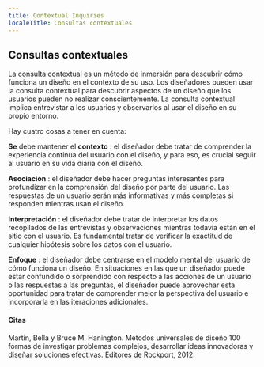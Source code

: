 ```yaml
---
title: Contextual Inquiries
localeTitle: Consultas contextuales
---
```

## Consultas contextuales

La consulta contextual es un método de inmersión para descubrir cómo funciona un diseño en el contexto de su uso. Los diseñadores pueden usar la consulta contextual para descubrir aspectos de un diseño que los usuarios pueden no realizar conscientemente. La consulta contextual implica entrevistar a los usuarios y observarlos al usar el diseño en su propio entorno.

Hay cuatro cosas a tener en cuenta:

**Se** debe mantener el **contexto** : el diseñador debe tratar de comprender la experiencia continua del usuario con el diseño, y para eso, es crucial seguir al usuario en su vida diaria con el diseño.

**Asociación** : el diseñador debe hacer preguntas interesantes para profundizar en la comprensión del diseño por parte del usuario. Las respuestas de un usuario serán más informativas y más completas si responden mientras usan el diseño.

**Interpretación** : el diseñador debe tratar de interpretar los datos recopilados de las entrevistas y observaciones mientras todavía están en el sitio con el usuario. Es fundamental tratar de verificar la exactitud de cualquier hipótesis sobre los datos con el usuario.

**Enfoque** : el diseñador debe centrarse en el modelo mental del usuario de cómo funciona un diseño. En situaciones en las que un diseñador puede estar confundido o sorprendido con respecto a las acciones de un usuario o las respuestas a las preguntas, el diseñador puede aprovechar esta oportunidad para tratar de comprender mejor la perspectiva del usuario e incorporarla en las iteraciones adicionales.

#### Citas

Martin, Bella y Bruce M. Hanington. Métodos universales de diseño 100 formas de investigar problemas complejos, desarrollar ideas innovadoras y diseñar soluciones efectivas. Editores de Rockport, 2012.